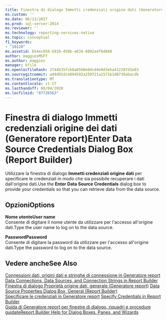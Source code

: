 ```yaml
---
title: Finestra di dialogo Immetti credenziali origine dati (Generatore report) | Microsoft Docs
ms.custom: ''
ms.date: 06/13/2017
ms.prod: sql-server-2014
ms.reviewer: ''
ms.technology: reporting-services-native
ms.topic: conceptual
f1_keywords:
- "10128"
ms.assetid: b54ec058-b910-450b-a634-6092a4f6d840
author: maggiesMSFT
ms.author: maggies
manager: kfile
ms.openlocfilehash: 2f44b35fcb8a6568e0dcd4e9d3eba412207d1e83
ms.sourcegitcommit: ad4d92dce894592a259721a1571b1d8736abacdb
ms.translationtype: MT
ms.contentlocale: it-IT
ms.lasthandoff: 08/04/2020
ms.locfileid: "87726563"
---
```

# <a name="enter-data-source-credentials-dialog-box-report-builder"></a><span data-ttu-id="5bab5-102">Finestra di dialogo Immetti credenziali origine dei dati (Generatore report)</span><span class="sxs-lookup"><span data-stu-id="5bab5-102">Enter Data Source Credentials Dialog Box (Report Builder)</span></span>
  <span data-ttu-id="5bab5-103">Utilizzare la finestra di dialogo **Immetti credenziali origine dati** per specificare le credenziali in modo che sia possibile recuperare i dati dall'origine dati.</span><span class="sxs-lookup"><span data-stu-id="5bab5-103">Use the **Enter Data Source Credentials** dialog box to provide your credentials so that you can retrieve data from the data source.</span></span>  
  
## <a name="options"></a><span data-ttu-id="5bab5-104">Opzioni</span><span class="sxs-lookup"><span data-stu-id="5bab5-104">Options</span></span>  
 <span data-ttu-id="5bab5-105">**Nome utente**</span><span class="sxs-lookup"><span data-stu-id="5bab5-105">**User name**</span></span>  
 <span data-ttu-id="5bab5-106">Consente di digitare il nome utente da utilizzare per l'accesso all'origine dati.</span><span class="sxs-lookup"><span data-stu-id="5bab5-106">Type the user name to log on to the data source.</span></span>  
  
 <span data-ttu-id="5bab5-107">**Password**</span><span class="sxs-lookup"><span data-stu-id="5bab5-107">**Password**</span></span>  
 <span data-ttu-id="5bab5-108">Consente di digitare la password da utilizzare per l'accesso all'origine dati.</span><span class="sxs-lookup"><span data-stu-id="5bab5-108">Type the password to log on to the data source.</span></span>  
  
## <a name="see-also"></a><span data-ttu-id="5bab5-109">Vedere anche</span><span class="sxs-lookup"><span data-stu-id="5bab5-109">See Also</span></span>  
 <span data-ttu-id="5bab5-110">[Connessioni dati, origini dati e stringhe di connessione in Generatore report](../data-connections-data-sources-and-connection-strings-in-report-builder.md) </span><span class="sxs-lookup"><span data-stu-id="5bab5-110">[Data Connections, Data Sources, and Connection Strings in Report Builder](../data-connections-data-sources-and-connection-strings-in-report-builder.md) </span></span>  
 <span data-ttu-id="5bab5-111">[Finestra di dialogo Proprietà origine dati, generale &#40;Generatore report&#41;](../data-source-properties-dialog-box-general-report-builder.md) </span><span class="sxs-lookup"><span data-stu-id="5bab5-111">[Data Source Properties Dialog Box, General &#40;Report Builder&#41;](../data-source-properties-dialog-box-general-report-builder.md) </span></span>  
 <span data-ttu-id="5bab5-112">[Specificare le credenziali in Generatore report](../specify-credentials-in-report-builder.md) </span><span class="sxs-lookup"><span data-stu-id="5bab5-112">[Specify Credentials in Report Builder](../specify-credentials-in-report-builder.md) </span></span>  
 [<span data-ttu-id="5bab5-113">Guida di Generatore report per finestre di dialogo, riquadri e procedure guidate</span><span class="sxs-lookup"><span data-stu-id="5bab5-113">Report Builder Help for Dialog Boxes, Panes, and Wizards</span></span>](../report-builder-help-for-dialog-boxes-panes-and-wizards.md)  
  
  
